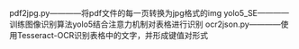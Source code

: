 pdf2jpg.py————将pdf文件的每一页转换为jpg格式的img
yolo5_SE————训练图像识别算法yolo5结合注意力机制对表格进行识别
ocr2json.py————使用Tesseract-OCR识别表格中的文字，并形成键值对形式
